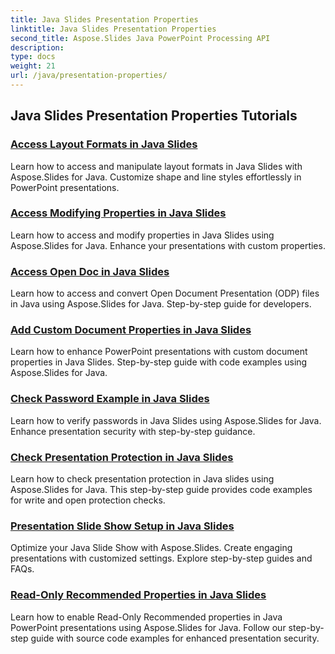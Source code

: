 ```yaml
---
title: Java Slides Presentation Properties
linktitle: Java Slides Presentation Properties
second_title: Aspose.Slides Java PowerPoint Processing API
description: 
type: docs
weight: 21
url: /java/presentation-properties/
---
```


## Java Slides Presentation Properties Tutorials
### [Access Layout Formats in Java Slides](./access-layout-formats-in-java-slides/)
Learn how to access and manipulate layout formats in Java Slides with Aspose.Slides for Java. Customize shape and line styles effortlessly in PowerPoint presentations.
### [Access Modifying Properties in Java Slides](./access-modifying-properties-in-java-slides/)
Learn how to access and modify properties in Java Slides using Aspose.Slides for Java. Enhance your presentations with custom properties.
### [Access Open Doc in Java Slides](./access-open-doc-in-java-slides/)
Learn how to access and convert Open Document Presentation (ODP) files in Java using Aspose.Slides for Java. Step-by-step guide for developers.
### [Add Custom Document Properties in Java Slides](./add-custom-document-properties-in-java-slides/)
Learn how to enhance PowerPoint presentations with custom document properties in Java Slides. Step-by-step guide with code examples using Aspose.Slides for Java.
### [Check Password Example in Java Slides](./check-password-example-in-java-slides/)
Learn how to verify passwords in Java Slides using Aspose.Slides for Java. Enhance presentation security with step-by-step guidance.
### [Check Presentation Protection in Java Slides](./check-presentation-protection-in-java-slides/)
Learn how to check presentation protection in Java slides using Aspose.Slides for Java. This step-by-step guide provides code examples for write and open protection checks.
### [Presentation Slide Show Setup in Java Slides](./presentation-slide-show-setup-in-java-slides/)
Optimize your Java Slide Show with Aspose.Slides. Create engaging presentations with customized settings. Explore step-by-step guides and FAQs.
### [Read-Only Recommended Properties in Java Slides](./read-only-recommended-properties-in-java-slides/)
Learn how to enable Read-Only Recommended properties in Java PowerPoint presentations using Aspose.Slides for Java. Follow our step-by-step guide with source code examples for enhanced presentation security.